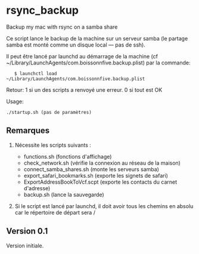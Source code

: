 # rsync_backup #

Backup my mac with rsync on a samba share

Ce script lance le backup de la machine sur un serveur samba (le partage samba est monté comme un disque local — pas de ssh).

Il peut être lancé par launchd au démarrage de la machine (cf ~/Library/LaunchAgents/com.boissonnfive.backup.plist) par la commande:

       $ launchctl load ~/Library/LaunchAgents/com.boissonnfive.backup.plist

Retour: 1 si un des scripts a renvoyé une erreur. 0 si tout est OK

Usage:

	./startup.sh (pas de paramètres)

## Remarques ##

1. Nécessite les scripts suivants :

	- functions.sh                 (fonctions d'affichage)
	- check_network.sh             (vérifie la connexion au réseau de la maison)
	- connect_samba_shares.sh      (monte les serveurs samba)
	- export_safari_bookmarks.sh   (exporte les signets de safari)
	- ExportAddressBookToVcf.scpt  (exporte les contacts du carnet d'adresse)
	- backup.sh                    (lance la sauvegarde)

2. Si le script est lancé par launchd, il doit avoir tous les chemins en absolu car le répertoire de départ sera /




## Version 0.1 ##

Version initiale.

